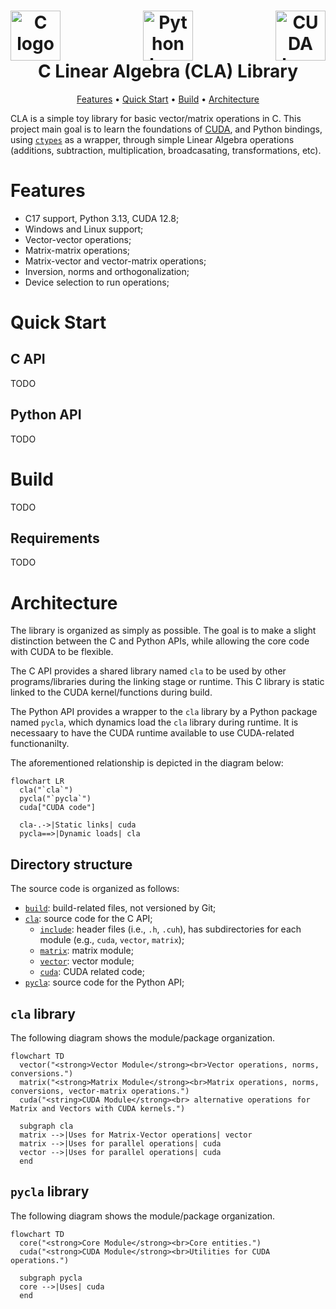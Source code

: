 <h1 align="center">
  <div style="display: flex; justify-content: space-between;">
  <a><img src="https://upload.wikimedia.org/wikipedia/commons/1/19/C_Logo.png" alt="C logo" height="80"></a>
  <a><img src="https://s3.dualstack.us-east-2.amazonaws.com/pythondotorg-assets/media/community/logos/python-logo-only.png" alt="Python logo" height="80"></a>
  <a><img src="https://upload.wikimedia.org/wikipedia/commons/b/b9/Nvidia_CUDA_Logo.jpg" alt="CUDA logo" height="80"></a>
  </div>
  C Linear Algebra (CLA) Library
  <br>
</h1>

<p align="center">
  <a href="#features">Features</a> •
  <a href="#quick-start">Quick Start</a> •
  <a href="#build">Build</a> •
  <a href="#architecture">Architecture</a>
</p>

CLA is a simple toy library for basic vector/matrix operations in C. This project main goal is to learn the foundations of [CUDA](https://docs.nvidia.com/cuda/), and Python bindings, using [`ctypes`](https://docs.python.org/3/library/ctypes.html) as a wrapper, through simple Linear Algebra operations (additions, subtraction, multiplication, broadcasating, transformations, etc). 


# Features

- C17 support, Python 3.13, CUDA 12.8;
- Windows and Linux support;
- Vector-vector operations;
- Matrix-matrix operations;
- Matrix-vector and vector-matrix operations;
- Inversion, norms and orthogonalization;
- Device selection to run operations;

# Quick Start

## C API

TODO

## Python API

TODO

# Build

TODO

## Requirements

TODO

# Architecture

The library is organized as simply as possible. The goal is to make a slight distinction between the C and Python APIs, while allowing the core code with CUDA to be flexible.

The C API provides a shared library named `cla` to be used by other programs/libraries during the linking stage or runtime. This C library is static linked to the CUDA kernel/functions during build.

The Python API provides a wrapper to the `cla` library by a Python package named `pycla`, which dynamics load the `cla` library during runtime. It is necessaary to have the CUDA runtime available to use CUDA-related functionanilty.

The aforementioned relationship is depicted in the diagram below:

```mermaid
flowchart LR
  cla("`cla`")
  pycla("`pycla`")
  cuda["CUDA code"]

  cla-.->|Static links| cuda
  pycla==>|Dynamic loads| cla
```

## Directory structure

The source code is organized as follows:

- [`build`](build): build-related files, not versioned by Git;
- [`cla`](cla): source code for the C API;
  - [`include`](cla/include): header files (i.e., `.h`, `.cuh`), has subdirectories for each module (e.g., `cuda`, `vector`, `matrix`);
  - [`matrix`](cla/matrix): matrix module;
  - [`vector`](cla/vector): vector module;
  - [`cuda`](cla/cuda): CUDA related code;
- [`pycla`](pycla): source code for the Python API;

## `cla` library

The following diagram shows the module/package organization.

```mermaid
flowchart TD
  vector("<strong>Vector Module</strong><br>Vector operations, norms, conversions.")
  matrix("<strong>Matrix Module</strong><br>Matrix operations, norms, conversions, vector-matrix operations.")
  cuda("<string>CUDA Module</strong><br> alternative operations for Matrix and Vectors with CUDA kernels.")

  subgraph cla
  matrix -->|Uses for Matrix-Vector operations| vector
  matrix -->|Uses for parallel operations| cuda
  vector -->|Uses for parallel operations| cuda
  end
```

## `pycla` library

The following diagram shows the module/package organization.

```mermaid
flowchart TD
  core("<strong>Core Module</strong><br>Core entities.")
  cuda("<strong>CUDA Module</strong><br>Utilities for CUDA operations.")

  subgraph pycla
  core -->|Uses| cuda
  end
```

